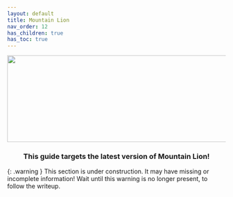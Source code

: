 ```yaml
---
layout: default
title: Mountain Lion
nav_order: 12
has_children: true
has_toc: true
---
```


<p align="center">
  <img width="650" height="200" src="../../../assets/HeaderMountainLion.png">
</p>

<h3 align="center">This guide targets the latest version of Mountain Lion!</h3>

{: .warning }
This section is under construction. It may have missing or incomplete information! Wait until this warning is no longer present, to follow the writeup.
